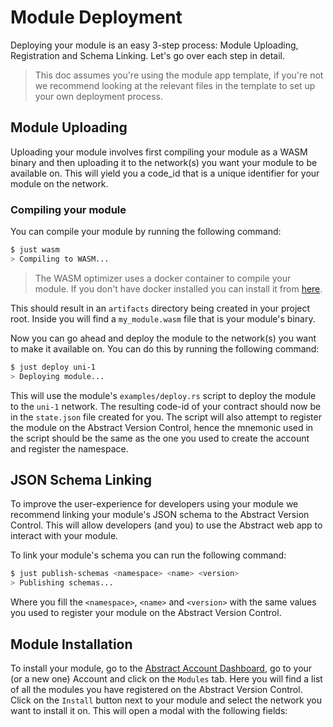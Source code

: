 # Module Deployment

Deploying your module is an easy 3-step process: Module Uploading, Registration and Schema Linking. Let's go over each step in detail.

> This doc assumes you're using the module app template, if you're not we recommend looking at the relevant files in the template to set up your own deployment process.

## Module Uploading

Uploading your module involves first compiling your module as a WASM binary and then uploading it to the network(s) you want your module to be available on. This will yield you a code_id that is a unique identifier for your module on the network.

### Compiling your module

You can compile your module by running the following command:

```bash
$ just wasm
> Compiling to WASM...
```

> The WASM optimizer uses a docker container to compile your module. If you don't have docker installed you can install it from [here](https://docs.docker.com/get-docker/).

This should result in an `artifacts` directory being created in your project root. Inside you will find a `my_module.wasm` file that is your module's binary.

Now you can go ahead and deploy the module to the network(s) you want to make it available on. You can do this by running the following command:

```bash
$ just deploy uni-1
> Deploying module...
```

This will use the module's `examples/deploy.rs` script to deploy the module to the `uni-1` network. The resulting code-id of your contract should now be in the `state.json` file created for you. The script will also attempt to register the module on the Abstract Version Control, hence the mnemonic used in the script should be the same as the one you used to create the account and register the namespace.

## JSON Schema Linking

To improve the user-experience for developers using your module we recommend linking your module's JSON schema to the Abstract Version Control. This will allow developers (and you) to use the Abstract web app to interact with your module.

To link your module's schema you can run the following command:

```bash
$ just publish-schemas <namespace> <name> <version>
> Publishing schemas...
```

Where you fill the `<namespace>`, `<name>` and `<version>` with the same values you used to register your module on the Abstract Version Control.

## Module Installation

To install your module, go to the [Abstract Account Dashboard](https://app.abstract.money), go to your (or a new one) Account and click on the `Modules` tab. Here you will find a list of all the modules you have registered on the Abstract Version Control. Click on the `Install` button next to your module and select the network you want to install it on. This will open a modal with the following fields:
